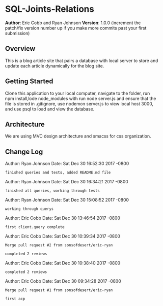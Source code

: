 # SQL-Joints-Relations

**Author**: Eric Cobb and Ryan Johnson
**Version**: 1.0.0 (increment the patch/fix version number up if you make more commits past your first submission)

## Overview
<!-- Provide a high level overview of what this application is and why you are building it, beyond the fact that it's an assignment for a Code Fellows 301 class. (i.e. What's your problem domain?) -->
This is a blog article site that pairs a database with local server to store and update each article dynamically for the blog site.

## Getting Started
<!-- What are the steps that a user must take in order to build this app on their own machine and get it running? -->
Clone this application to your local computer, navigate to the folder, run npm install,lode node_modules with run node server.js and ensure that the file is stored in .gitignore, use nodemon server.js to view local host 3000, and use psql to load and view the database.

## Architecture
<!-- Provide a detailed description of the application design. What technologies (languages, libraries, etc) you're using, and any other relevant design information. -->
We are using MVC design architecture and smacss for css organization.

## Change Log
<!-- Use this are to document the iterative changes made to your application as each feature is successfully implemented. Use time stamps. Here's an examples:

01-01-2001 4:59pm - Application now has a fully-functional express server, with GET and POST routes for the book resource.

## Credits and Collaborations
<!-- Give credit (and a link) to other people or resources that helped you build this application. -->

Author: Ryan Johnson
Date:   Sat Dec 30 16:52:30 2017 -0800

    finished queries and tests, added README.md file

Author: Ryan Johnson
Date:   Sat Dec 30 16:34:21 2017 -0800

    finished all queries, working through tests

Author: Ryan Johnson
Date:   Sat Dec 30 15:08:52 2017 -0800

    working through querys

Author: Eric Cobb
Date:   Sat Dec 30 13:46:54 2017 -0800

    first client.query complete


Author: Eric Cobb
Date:   Sat Dec 30 10:39:34 2017 -0800

    Merge pull request #2 from sonsofdesert/eric-ryan
    
    completed 2 reviews

Author: Eric Cobb
Date:   Sat Dec 30 10:38:40 2017 -0800

    completed 2 reviews

Author: Eric Cobb
Date:   Sat Dec 30 09:34:28 2017 -0800

    Merge pull request #1 from sonsofdesert/eric-ryan
    
    first acp